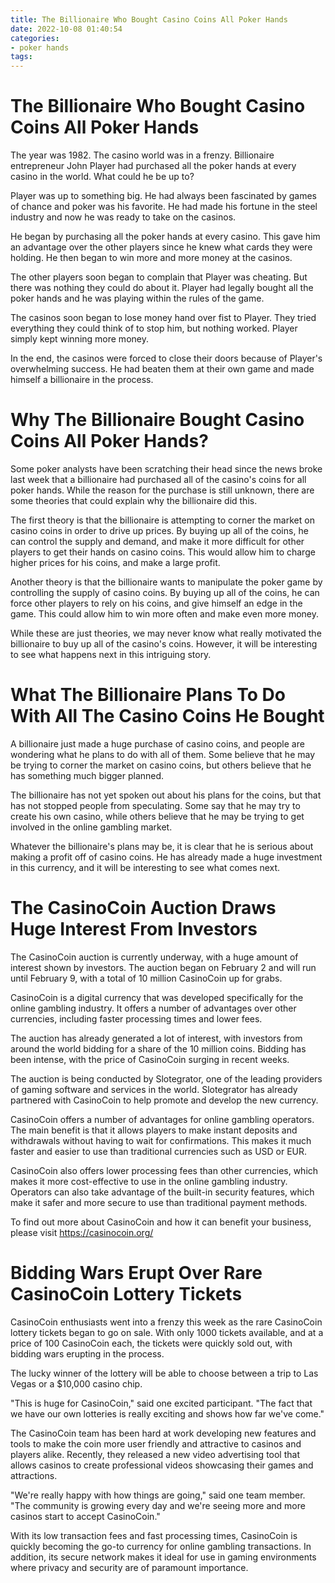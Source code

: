```yaml
---
title: The Billionaire Who Bought Casino Coins All Poker Hands
date: 2022-10-08 01:40:54
categories:
- poker hands
tags:
---
```



#  The Billionaire Who Bought Casino Coins All Poker Hands

The year was 1982. The casino world was in a frenzy. Billionaire entrepreneur John Player had purchased all the poker hands at every casino in the world. What could he be up to?

Player was up to something big. He had always been fascinated by games of chance and poker was his favorite. He had made his fortune in the steel industry and now he was ready to take on the casinos.

He began by purchasing all the poker hands at every casino. This gave him an advantage over the other players since he knew what cards they were holding. He then began to win more and more money at the casinos.

The other players soon began to complain that Player was cheating. But there was nothing they could do about it. Player had legally bought all the poker hands and he was playing within the rules of the game.

The casinos soon began to lose money hand over fist to Player. They tried everything they could think of to stop him, but nothing worked. Player simply kept winning more money.

In the end, the casinos were forced to close their doors because of Player's overwhelming success. He had beaten them at their own game and made himself a billionaire in the process.

#  Why The Billionaire Bought Casino Coins All Poker Hands?

Some poker analysts have been scratching their head since the news broke last week that a billionaire had purchased all of the casino's coins for all poker hands. While the reason for the purchase is still unknown, there are some theories that could explain why the billionaire did this.

The first theory is that the billionaire is attempting to corner the market on casino coins in order to drive up prices. By buying up all of the coins, he can control the supply and demand, and make it more difficult for other players to get their hands on casino coins. This would allow him to charge higher prices for his coins, and make a large profit.

Another theory is that the billionaire wants to manipulate the poker game by controlling the supply of casino coins. By buying up all of the coins, he can force other players to rely on his coins, and give himself an edge in the game. This could allow him to win more often and make even more money.

While these are just theories, we may never know what really motivated the billionaire to buy up all of the casino's coins. However, it will be interesting to see what happens next in this intriguing story.

#  What The Billionaire Plans To Do With All The Casino Coins He Bought

A billionaire just made a huge purchase of casino coins, and people are wondering what he plans to do with all of them. Some believe that he may be trying to corner the market on casino coins, but others believe that he has something much bigger planned.

The billionaire has not yet spoken out about his plans for the coins, but that has not stopped people from speculating. Some say that he may try to create his own casino, while others believe that he may be trying to get involved in the online gambling market.

Whatever the billionaire's plans may be, it is clear that he is serious about making a profit off of casino coins. He has already made a huge investment in this currency, and it will be interesting to see what comes next.

#  The CasinoCoin Auction Draws Huge Interest From Investors

The CasinoCoin auction is currently underway, with a huge amount of interest shown by investors. The auction began on February 2 and will run until February 9, with a total of 10 million CasinoCoin up for grabs.

CasinoCoin is a digital currency that was developed specifically for the online gambling industry. It offers a number of advantages over other currencies, including faster processing times and lower fees.

The auction has already generated a lot of interest, with investors from around the world bidding for a share of the 10 million coins. Bidding has been intense, with the price of CasinoCoin surging in recent weeks.

The auction is being conducted by Slotegrator, one of the leading providers of gaming software and services in the world. Slotegrator has already partnered with CasinoCoin to help promote and develop the new currency.

CasinoCoin offers a number of advantages for online gambling operators. The main benefit is that it allows players to make instant deposits and withdrawals without having to wait for confirmations. This makes it much faster and easier to use than traditional currencies such as USD or EUR.

CasinoCoin also offers lower processing fees than other currencies, which makes it more cost-effective to use in the online gambling industry. Operators can also take advantage of the built-in security features, which make it safer and more secure to use than traditional payment methods.

To find out more about CasinoCoin and how it can benefit your business, please visit https://casinocoin.org/

#  Bidding Wars Erupt Over Rare CasinoCoin Lottery Tickets

CasinoCoin enthusiasts went into a frenzy this week as the rare CasinoCoin lottery tickets began to go on sale. With only 1000 tickets available, and at a price of 100 CasinoCoin each, the tickets were quickly sold out, with bidding wars erupting in the process.

The lucky winner of the lottery will be able to choose between a trip to Las Vegas or a $10,000 casino chip.

"This is huge for CasinoCoin," said one excited participant. "The fact that we have our own lotteries is really exciting and shows how far we've come."

The CasinoCoin team has been hard at work developing new features and tools to make the coin more user friendly and attractive to casinos and players alike. Recently, they released a new video advertising tool that allows casinos to create professional videos showcasing their games and attractions.

"We're really happy with how things are going," said one team member. "The community is growing every day and we're seeing more and more casinos start to accept CasinoCoin."

With its low transaction fees and fast processing times, CasinoCoin is quickly becoming the go-to currency for online gambling transactions. In addition, its secure network makes it ideal for use in gaming environments where privacy and security are of paramount importance.